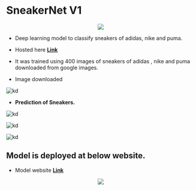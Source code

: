 # SneakerNet V1
<center><img src='https://i.ibb.co/0f6Hnz5/logo.jpg'></center>

* Deep learning model to classify sneakers of adidas, nike and puma.

* Hosted here [**Link**](https://sneakernet-v1.onrender.com/)

* It was trained using 400 images of sneakers of adidas , nike and puma downloaded from google images.

* Image downloaded

![kd](https://i.ibb.co/JpfncfY/shoe34533636.jpg)

* **Prediction of Sneakers.**

![kd](https://i.ibb.co/644SS95/qwq1212.jpg)

![kd](https://i.ibb.co/vBfVBhw/asasas.jpg)

![kd](https://i.ibb.co/0sVcjfb/avdafaac.jpg)

## Model is deployed at below website.

* Model website [**Link**](https://sneakernet-v1.onrender.com/)

<center><img src='https://sneakernet-v1.onrender.com/'></center>
